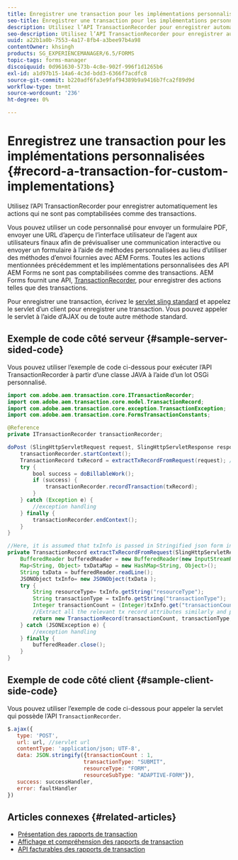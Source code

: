 ```yaml
---
title: Enregistrer une transaction pour les implémentations personnalisées
seo-title: Enregistrer une transaction pour les implémentations personnalisées
description: Utilisez l’API TransactionRecorder pour enregistrer automatiquement les actions qui ne sont pas comptabilisées comme des transactions.
seo-description: Utilisez l’API TransactionRecorder pour enregistrer automatiquement les actions qui ne sont pas comptabilisées comme des transactions.
uuid: a22b1a0b-7553-4a17-8fb4-a3bee97b4a98
contentOwner: khsingh
products: SG_EXPERIENCEMANAGER/6.5/FORMS
topic-tags: forms-manager
discoiquuid: 0d961630-573b-4c8e-902f-996f1d1265b6
exl-id: a1d97b15-14a6-4c3d-bdd3-6366f7acdfc8
source-git-commit: b220adf6fa3e9faf94389b9a9416b7fca2f89d9d
workflow-type: tm+mt
source-wordcount: '236'
ht-degree: 0%

---
```


# Enregistrez une transaction pour les implémentations personnalisées {#record-a-transaction-for-custom-implementations}

Utilisez l’API TransactionRecorder pour enregistrer automatiquement les actions qui ne sont pas comptabilisées comme des transactions.

Vous pouvez utiliser un code personnalisé pour envoyer un formulaire PDF, envoyer une URL d’aperçu de l’interface utilisateur de l’agent aux utilisateurs finaux afin de prévisualiser une communication interactive ou envoyer un formulaire à l’aide de méthodes personnalisées au lieu d’utiliser des méthodes d’envoi fournies avec AEM Forms. Toutes les actions mentionnées précédemment et les implémentations personnalisées des API AEM Forms ne sont pas comptabilisées comme des transactions. AEM Forms fournit une API, [TransactionRecorder](https://helpx.adobe.com/experience-manager/6-5/forms/javadocs/com/adobe/aem/transaction/core/ITransactionRecorder.html), pour enregistrer des actions telles que des transactions.

Pour enregistrer une transaction, écrivez le [servlet sling standard](https://helpx.adobe.com/experience-manager/using/custom-sling-servlets.html) et appelez le servlet d’un client pour enregistrer une transaction. Vous pouvez appeler le servlet à l’aide d’AJAX ou de toute autre méthode standard.

## Exemple de code côté serveur {#sample-server-sided-code}

Vous pouvez utiliser l’exemple de code ci-dessous pour exécuter l’API TransactionRecorder à partir d’une classe JAVA à l’aide d’un lot OSGi personnalisé.

```java
import com.adobe.aem.transaction.core.ITransactionRecorder;
import com.adobe.aem.transaction.core.model.TransactionRecord;
import com.adobe.aem.transaction.core.exception.TransactionException;
import com.adobe.aem.transaction.core.FormsTransactionConstants;

@Reference
private ITransactionRecorder transactionRecorder;

doPost (SlingHttpServletRequest request, SlingHttpServletResponse response) {
    transactionRecorder.startContext();
    TransactionRecord txRecord = extractTxRecordFromRequest(request); //extract transaction relevant data from request
    try {
        bool success = doBillableWork();
        if (success) {
            transactionRecorder.recordTransaction(txRecord);
        }
    } catch (Exception e) {
        //exception handling
    } finally {
        transactionRecorder.endContext();
    }
}

//Here, it is assumed that txInfo is passed in Stringified json form in the ajax call (in data parameter). You can pass txInfo from client in any way that you find suitable.
private TransactionRecord extractTxRecordFromRequest(SlingHttpServletRequest request) {
    BufferedReader bufferedReader = new BufferedReader(new InputStreamReader(request.getInputStream()));
    Map<String, Object> txDataMap = new HashMap<String, Object>();
    String txData = bufferedReader.readLine();
    JSONObject txInfo= new JSONObject(txData );
    try {
        String resourceType= txInfo.getString("resourceType");
        String transactionType = txInfo.getString("transactionType");
        Integer transactionCount = (Integer)txInfo.get("transactionCount");
        //Extract all the relevant tx record attributes similarly and pass them in Transaction Record constructor as per the java doc}
        return new TransactionRecord(transactionCount, transactionType, resourceType, ..);
    } catch (JSONException e) {
        //exception handling
    } finally {
        bufferedReader.close();
    }
}
```

## Exemple de code côté client {#sample-client-side-code}

Vous pouvez utiliser l’exemple de code ci-dessous pour appeler la servlet qui possède l’API `TransactionRecorder`.

```javascript
$.ajax({
   type: 'POST',
   url: url, //servlet url
   contentType: 'application/json; UTF-8',
   data: JSON.stringify({transactionCount : 1,
                        transactionType: "SUBMIT",
                        resourceType: "FORM",
                        resourceSubType: "ADAPTIVE-FORM"}),
   success: successHandler,
   error: faultHandler
})
```

## Articles connexes {#related-articles}

* [Présentation des rapports de transaction](/help/forms/using/transaction-reports-overview.md)
* [Affichage et compréhension des rapports de transaction](/help/forms/using/viewing-and-understanding-transaction-reports.md)
* [API facturables des rapports de transaction](/help/forms/using/transaction-reports-billable-apis.md)
